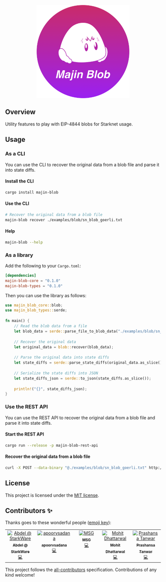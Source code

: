 <div align="center">
  <img src="docs/logo/logo - gradient bg.png" height="300"/>
</div>

## Overview

Utility features to play with EIP-4844 blobs for Starknet usage.

## Usage

### As a CLI

You can use the CLI to recover the original data from a blob file and parse it into state diffs.

#### Install the CLI

```sh
cargo install majin-blob
```

#### Use the CLI

```sh
# Recover the original data from a blob file
majin-blob recover ./examples/blob/sn_blob_goerli.txt
```

#### Help

```sh
majin-blob --help
```

### As a library

Add the following to your `Cargo.toml`:

```toml
[dependencies]
majin-blob-core = "0.1.0"
majin-blob-types = "0.1.0"
```

Then you can use the library as follows:

```rust
use majin_blob_core::blob;
use majin_blob_types::serde;

fn main() {
    // Read the blob data from a file
    let blob_data = serde::parse_file_to_blob_data("./examples/blob/sn_blob_goerli.txt");

    // Recover the original data
    let original_data = blob::recover(blob_data);

    // Parse the original data into state diffs
    let state_diffs = serde::parse_state_diffs(original_data.as_slice());

    // Serialize the state diffs into JSON
    let state_diffs_json = serde::to_json(state_diffs.as_slice());

    println!("{}", state_diffs_json);
}
```

### Use the REST API

You can use the REST API to recover the original data from a blob file and parse it into state diffs.

#### Start the REST API

```sh
cargo run --release -p majin-blob-rest-api
```

#### Recover the original data from a blob file

```sh
curl -X POST --data-binary "@./examples/blob/sn_blob_goerli.txt" http://127.0.0.1:3030/blob
```

## License

This project is licensed under the [MIT license](LICENSE).

## Contributors ✨

Thanks goes to these wonderful people ([emoji key](https://allcontributors.org/docs/en/emoji-key)):

<!-- ALL-CONTRIBUTORS-LIST:START - Do not remove or modify this section -->
<!-- prettier-ignore-start -->
<!-- markdownlint-disable -->
<table>
  <tbody>
    <tr>
      <td align="center" valign="top" width="14.28%"><a href="https://github.com/AbdelStark"><img src="https://avatars.githubusercontent.com/u/45264458?v=4?s=100" width="100px;" alt="Abdel @ StarkWare "/><br /><sub><b>Abdel @ StarkWare </b></sub></a><br /><a href="https://github.com/AbdelStark/majin-blob/commits?author=AbdelStark" title="Code">💻</a></td>
      <td align="center" valign="top" width="14.28%"><a href="https://github.com/apoorvsadana"><img src="https://avatars.githubusercontent.com/u/95699312?v=4?s=100" width="100px;" alt="apoorvsadana"/><br /><sub><b>apoorvsadana</b></sub></a><br /><a href="https://github.com/AbdelStark/majin-blob/commits?author=apoorvsadana" title="Code">💻</a></td>
      <td align="center" valign="top" width="14.28%"><a href="https://github.com/MSghais"><img src="https://avatars.githubusercontent.com/u/59928086?v=4?s=100" width="100px;" alt="MSG"/><br /><sub><b>MSG</b></sub></a><br /><a href="https://github.com/AbdelStark/majin-blob/commits?author=MSghais" title="Code">💻</a></td>
      <td align="center" valign="top" width="14.28%"><a href="https://github.com/Mohiiit"><img src="https://avatars.githubusercontent.com/u/48082542?v=4?s=100" width="100px;" alt="Mohit Dhattarwal"/><br /><sub><b>Mohit Dhattarwal</b></sub></a><br /><a href="https://github.com/AbdelStark/majin-blob/commits?author=Mohiiit" title="Code">💻</a></td>
      <td align="center" valign="top" width="14.28%"><a href="https://github.com/prashansatanwar"><img src="https://avatars.githubusercontent.com/u/53948644?v=4?s=100" width="100px;" alt="Prashansa Tanwar"/><br /><sub><b>Prashansa Tanwar</b></sub></a><br /><a href="https://github.com/AbdelStark/majin-blob/commits?author=prashansatanwar" title="Code">💻</a></td>
    </tr>
  </tbody>
</table>

<!-- markdownlint-restore -->
<!-- prettier-ignore-end -->

<!-- ALL-CONTRIBUTORS-LIST:END -->

This project follows the [all-contributors](https://github.com/all-contributors/all-contributors) specification. Contributions of any kind welcome!